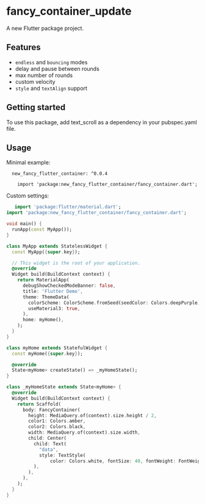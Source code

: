 # fancy_container_update

A new Flutter package project.
## Features

 - `endless` and `bouncing` modes
 - delay and pause between rounds
 - max number of rounds
 - custom velocity
 - `style` and `textAlign` support

## Getting started

To use this package, add text_scroll as a dependency in your pubspec.yaml file.

## Usage

Minimal example:
```add dependeces
  new_fancy_flutter_container: ^0.0.4
```

```import
    import 'package:new_fancy_flutter_container/fancy_container.dart';
```

Custom settings:

```dart
   import 'package:flutter/material.dart';
import 'package:new_fancy_flutter_container/fancy_container.dart';

void main() {
  runApp(const MyApp());
}

class MyApp extends StatelessWidget {
  const MyApp({super.key});

  // This widget is the root of your application.
  @override
  Widget build(BuildContext context) {
    return MaterialApp(
      debugShowCheckedModeBanner: false,
      title: 'Flutter Demo',
      theme: ThemeData(
        colorScheme: ColorScheme.fromSeed(seedColor: Colors.deepPurple),
        useMaterial3: true,
      ),
      home: myHome(),
    );
  }
}

class myHome extends StatefulWidget {
  const myHome({super.key});

  @override
  State<myHome> createState() => _myHomeState();
}

class _myHomeState extends State<myHome> {
  @override
  Widget build(BuildContext context) {
    return Scaffold(
      body: FancyContainer(
        height: MediaQuery.of(context).size.height / 2,
        color1: Colors.amber,
        color2: Colors.black,
        width: MediaQuery.of(context).size.width,
        child: Center(
          child: Text(
            "data",
            style: TextStyle(
                color: Colors.white, fontSize: 40, fontWeight: FontWeight.w600),
          ),
        ),
      ),
    );
  }
}

```
